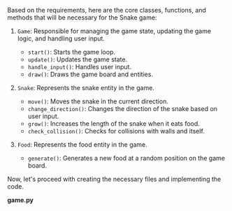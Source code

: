 Based on the requirements, here are the core classes, functions, and methods that will be necessary for the Snake game:

1. `Game`: Responsible for managing the game state, updating the game logic, and handling user input.
   - `start()`: Starts the game loop.
   - `update()`: Updates the game state.
   - `handle_input()`: Handles user input.
   - `draw()`: Draws the game board and entities.

2. `Snake`: Represents the snake entity in the game.
   - `move()`: Moves the snake in the current direction.
   - `change_direction()`: Changes the direction of the snake based on user input.
   - `grow()`: Increases the length of the snake when it eats food.
   - `check_collision()`: Checks for collisions with walls and itself.

3. `Food`: Represents the food entity in the game.
   - `generate()`: Generates a new food at a random position on the game board.

Now, let's proceed with creating the necessary files and implementing the code.

**game.py**
